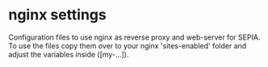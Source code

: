 # nginx settings
Configuration files to use nginx as reverse proxy and web-server for SEPIA.
To use the files copy them over to your nginx 'sites-enabled' folder and adjust the variables inside ([my-...]).

